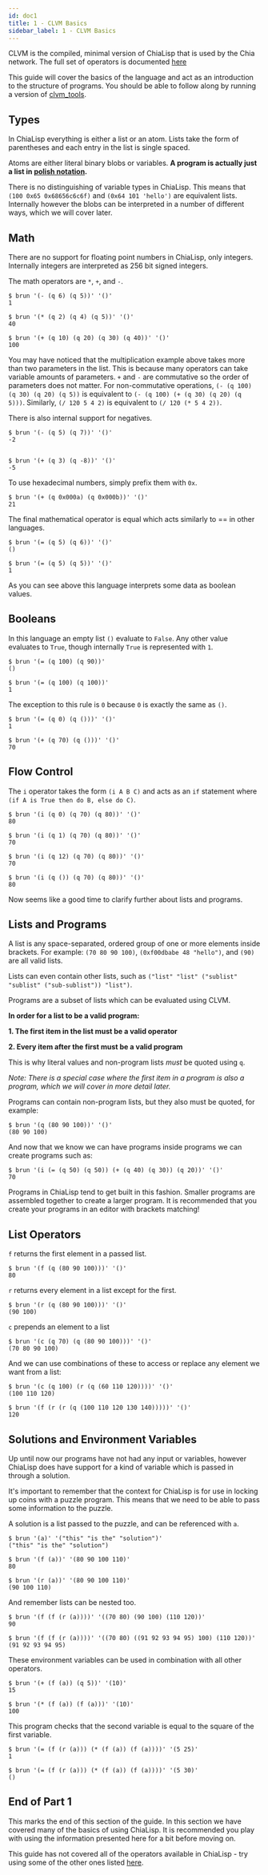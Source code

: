 ```yaml
---
id: doc1
title: 1 - CLVM Basics
sidebar_label: 1 - CLVM Basics
---
```


CLVM is the compiled, minimal version of ChiaLisp that is used by the Chia network.
The full set of operators is documented [here](https://github.com/Chia-Network/clvm/blob/master/docs/clvm.org)

This guide will cover the basics of the language and act as an introduction to the structure of programs.
You should be able to follow along by running a version of [clvm_tools](https://github.com/Chia-Network/clvm_tools).


## Types

In ChiaLisp everything is either a list or an atom.
Lists take the form of parentheses and each entry in the list is single spaced.

Atoms are either literal binary blobs or variables.
**A program is actually just a list in [polish notation](https://en.wikipedia.org/wiki/Polish_notation).**

There is no distinguishing of variable types in ChiaLisp.
This means that `(100 0x65 0x68656c6c6f)` and `(0x64 101 'hello')` are equivalent lists.
Internally however the blobs can be interpreted in a number of different ways, which we will cover later.

## Math

There are no support for floating point numbers in ChiaLisp, only integers.
Internally integers are interpreted as 256 bit signed integers.

The math operators are `*`, `+`, and `-`.

```
$ brun '(- (q 6) (q 5))' '()'
1

$ brun '(* (q 2) (q 4) (q 5))' '()'
40

$ brun '(+ (q 10) (q 20) (q 30) (q 40))' '()'
100
```

You may have noticed that the multiplication example above takes more than two parameters in the list.
This is because many operators can take variable amounts of parameters.
`+` and `-` are commutative so the order of parameters does not matter.
For non-commutative operations, `(- (q 100) (q 30) (q 20) (q 5))` is equivalent to `(- (q 100) (+ (q 30) (q 20) (q 5)))`.
Similarly, `(/ 120 5 4 2)` is equivalent to `(/ 120 (* 5 4 2))`.

There is also internal support for negatives.

```
$ brun '(- (q 5) (q 7))' '()'
-2


$ brun '(+ (q 3) (q -8))' '()'
-5
```

To use hexadecimal numbers, simply prefix them with `0x`.

```
$ brun '(+ (q 0x000a) (q 0x000b))' '()'
21
```

The final mathematical operator is equal which acts similarly to == in other languages.
```
$ brun '(= (q 5) (q 6))' '()'
()

$ brun '(= (q 5) (q 5))' '()'
1
```

As you can see above this language interprets some data as boolean values.

## Booleans

In this language an empty list `()` evaluate to `False`.
Any other value evaluates to `True`, though internally `True` is represented with `1`.


```
$ brun '(= (q 100) (q 90))'
()

$ brun '(= (q 100) (q 100))'
1
```

The exception to this rule is `0` because `0` is  exactly the same as `()`.

```
$ brun '(= (q 0) (q ()))' '()'
1

$ brun '(+ (q 70) (q ()))' '()'
70
```

## Flow Control

The `i` operator takes the form `(i A B C)` and acts as an `if` statement where `(if A is True then do B, else do C)`.

```
$ brun '(i (q 0) (q 70) (q 80))' '()'
80

$ brun '(i (q 1) (q 70) (q 80))' '()'
70

$ brun '(i (q 12) (q 70) (q 80))' '()'
70

$ brun '(i (q ()) (q 70) (q 80))' '()'
80
```

Now seems like a good time to clarify further about lists and programs.


## Lists and Programs

A list is any space-separated, ordered group of one or more elements inside brackets.
For example: `(70 80 90 100)`, `(0xf00dbabe 48 "hello")`, and `(90)` are all valid lists.

Lists can even contain other lists, such as `("list" "list" ("sublist" "sublist" ("sub-sublist")) "list")`.

Programs are a subset of lists which can be evaluated using CLVM.

**In order for a list to be a valid program:**

**1. The first item in the list must be a valid operator**

**2. Every item after the first must be a valid program**

This is why literal values and non-program lists *must* be quoted using `q`.

*Note: There is a special case where the first item in a program is also a program, which we will cover in more detail later.*

Programs can contain non-program lists, but they also must be quoted, for example:

```
$ brun '(q (80 90 100))' '()'
(80 90 100)
```

And now that we know we can have programs inside programs we can create programs such as:

```
$ brun '(i (= (q 50) (q 50)) (+ (q 40) (q 30)) (q 20))' '()'
70
```

Programs in ChiaLisp tend to get built in this fashion.
Smaller programs are assembled together to create a larger program.
It is recommended that you create your programs in an editor with brackets matching!


## List Operators

`f` returns the first element in a passed list.

```
$ brun '(f (q (80 90 100)))' '()'
80
```

`r` returns every element in a list except for the first.

```
$ brun '(r (q (80 90 100)))' '()'
(90 100)
```

`c` prepends an element to a list

```
$ brun '(c (q 70) (q (80 90 100)))' '()'
(70 80 90 100)
```

And we can use combinations of these to access or replace any element we want from a list:

```
$ brun '(c (q 100) (r (q (60 110 120))))' '()'
(100 110 120)

$ brun '(f (r (r (q (100 110 120 130 140)))))' '()'
120
```


## Solutions and Environment Variables

Up until now our programs have not had any input or variables, however ChiaLisp does have support for a kind of variable which is passed in through a solution.

It's important to remember that the context for ChiaLisp is for use in locking up coins with a puzzle program.
This means that we need to be able to pass some information to the puzzle.

A solution is a list passed to the puzzle, and can be referenced with `a`.

```
$ brun '(a)' '("this" "is the" "solution")'
("this" "is the" "solution")

$ brun '(f (a))' '(80 90 100 110)'
80

$ brun '(r (a))' '(80 90 100 110)'
(90 100 110)
```

And remember lists can be nested too.

```
$ brun '(f (f (r (a))))' '((70 80) (90 100) (110 120))'
90

$ brun '(f (f (r (a))))' '((70 80) ((91 92 93 94 95) 100) (110 120))'
(91 92 93 94 95)
```

These environment variables can be used in combination with all other operators.

```
$ brun '(+ (f (a)) (q 5))' '(10)'
15

$ brun '(* (f (a)) (f (a)))' '(10)'
100
```

This program checks that the second variable is equal to the square of the first variable.

```
$ brun '(= (f (r (a))) (* (f (a)) (f (a))))' '(5 25)'
1

$ brun '(= (f (r (a))) (* (f (a)) (f (a))))' '(5 30)'
()
```

## End of Part 1

This marks the end of this section of the guide.
In this section we have covered many of the basics of using ChiaLisp.
It is recommended you play with using the information presented here for a bit before moving on.

This guide has not covered all of the operators available in ChiaLisp - try using some of the other ones listed [here](https://github.com/Chia-Network/clvm/blob/master/docs/clvm.org).
